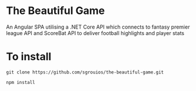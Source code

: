 # The Beautiful Game
An Angular SPA utilising a .NET Core API which connects to fantasy premier league API and ScoreBat API to deliver football highlights and player stats

# To install

```
git clone https://github.com/sgrouios/the-beautiful-game.git
```

```
npm install
``` 
